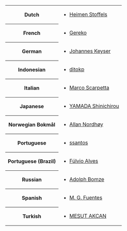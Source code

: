 <table>
<tr>
<th>Dutch</th>
<td><ul><li><a href="mailto:vistausss@outlook.com">Heimen Stoffels</a></li></ul></td>
</tr>
<tr>
<th>French</th>
<td><ul><li><a href="mailto:31b32@tutanota.com">Gereko</a></li></ul></td>
</tr>
<tr>
<th>German</th>
<td><ul><li><a href="mailto:johanneskeyser@posteo.de">Johannes Keyser</a></li></ul></td>
</tr>
<tr>
<th>Indonesian</th>
<td><ul><li><a href="mailto:ditokpl@gmail.com">ditokp</a></li></ul></td>
</tr>
<tr>
<th>Italian</th>
<td><ul><li><a href="mailto:marcoscarpetta02@gmail.com">Marco Scarpetta</a></li></ul></td>
</tr>
<tr>
<th>Japanese</th>
<td><ul><li><a href="mailto:yamada_strong_yamada_nice_64bit@yahoo.co.jp">YAMADA Shinichirou</a></li></ul></td>
</tr>
<tr>
<th>Norwegian Bokmål</th>
<td><ul><li><a href="mailto:epost@anotheragency.no">Allan Nordhøy</a></li></ul></td>
</tr>
<tr>
<th>Portuguese</th>
<td><ul><li><a href="mailto:ssantos@web.de">ssantos</a></li></ul></td>
</tr>
<tr>
<th>Portuguese (Brazil)</th>
<td><ul><li><a href="mailto:fga.fulvio@gmail.com">Fúlvio Alves</a></li></ul></td>
</tr>
<tr>
<th>Russian</th>
<td><ul><li><a href="mailto:abomze@mail.ru">Adolph Bomze</a></li></ul></td>
</tr>
<tr>
<th>Spanish</th>
<td><ul><li><a href="mailto:mgfuentesl@outlook.com">M. G. Fuentes</a></li></ul></td>
</tr>
<tr>
<th>Turkish</th>
<td><ul><li><a href="mailto:makcan@gmail.com">MESUT AKCAN</a></li></ul></td>
</tr>
</table>
